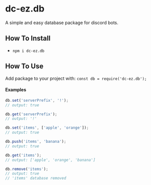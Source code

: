 # dc-ez.db
A simple and easy database package for discord bots.
## How To Install
- `npm i dc-ez.db`
## How To Use
Add package to your project with:
`const db = require('dc-ez.db');`
#### Examples
```js
db.set('serverPrefix', '!');
// output: true

db.get('serverPrefix');
// output: '!'

db.set('items', ['apple', 'orange']);
// output: true

db.push('items', 'banana');
// output: true

db.get('items');
// output: ['apple', 'orange', 'banana']

db.remove('items');
// output: true
// 'items' database removed

```
